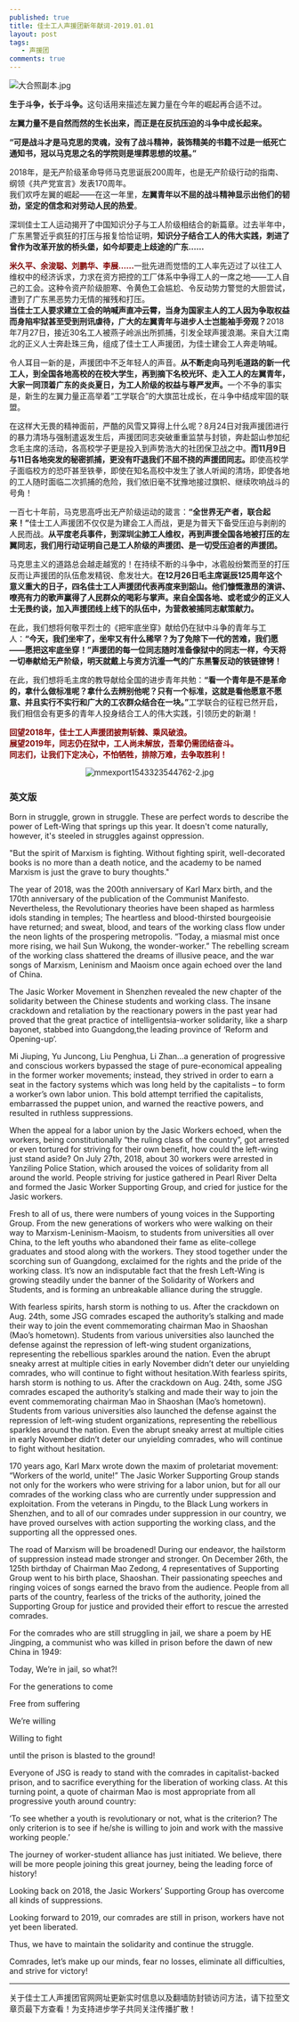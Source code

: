 ```yaml
---
published: true
title: 佳士工人声援团新年献词-2019.01.01
layout: post
tags:
   - 声援团
comments: true
---
```


<img src="https://i.loli.net/2019/01/01/5c2b51b16db53.jpg" alt="大合照副本.jpg" title="大合照副本.jpg" />

<p><strong>生于斗争，长于斗争。</strong>这句话用来描述左翼力量在今年的崛起再合适不过。<br />

<strong>左翼力量不是自然而然的生长出来，而正是在反抗压迫的斗争中成长起来。</strong></p>
<p><strong>“可是战斗才是马克思的灵魂，没有了战斗精神，装饰精美的书籍不过是一纸死亡通知书，冠以马克思之名的学院则是埋葬思想的坟墓。”</strong></p>
<p>2018年，是无产阶级革命导师马克思诞辰200周年，也是无产阶级行动的指南、纲领《共产党宣言》发表170周年。<br />
我们欢呼左翼的崛起——在这一年里，<strong>左翼青年以不屈的战斗精神显示出他们的韧劲，坚定的信念和对劳动人民的热爱</strong>。</p>
<p>深圳佳士工人运动揭开了中国知识分子与工人阶级相结合的新篇章。过去半年中，广东黑警近乎疯狂的打压与报复恰恰证明，<strong>知识分子结合工人的伟大实践，刺进了曾作为改革开放的桥头堡，如今却要走上歧途的广东……</strong></p>
<p><span style="color:#800000;"><strong>米久平、余浚聪、刘鹏华、李展……</strong></span>一批先进而觉悟的工人率先迈过了以往工人维权中的经济诉求，力求在资方把控的工厂体系中争得工人的一席之地——工人自己的工会。这种令资产阶级胆寒、令黄色工会尴尬、令反动势力警觉的大胆尝试，遭到了广东黑恶势力无情的摧残和打压。<br />
<strong>当佳士工人要求建立工会的呐喊声直冲云霄，当身为国家主人的工人因为争取权益而身陷牢狱甚至受到刑讯虐待，广大的左翼青年与进步人士岂能袖手旁观？</strong>2018年7月27日，接近30名工人被燕子岭派出所抓捕，引发全球声援浪潮。来自大江南北的正义人士奔赴珠三角，组成了佳士工人声援团，为佳士建会工人奔走呐喊。</p>
<p>令人耳目一新的是，声援团中不乏年轻人的声音。<strong>从不断走向马列毛道路的新一代工人，到全国各地高校的在校大学生，再到摘下名校光环、走入工人的左翼青年，大家一同顶着广东的炎炎夏日，为工人阶级的权益与尊严发声。</strong>一个不争的事实是，新生的左翼力量正高举着“工学联合”的大旗茁壮成长，在斗争中结成牢固的联盟。</p>
<p>在这样大无畏的精神面前，严酷的风雪又算得上什么呢？8月24日对我声援团进行的暴力清场与强制遣返发生后，声援团同志突破重重监禁与封锁，奔赴韶山参加纪念毛主席的活动，各高校学子更是投入到声势浩大的社团保卫战之中。<strong>而11月9日与11日各地突发的秘密抓捕，更没有吓退我们不屈不挠的声援团同志。</strong>即使高校学子面临校方的恐吓甚至铁拳，即使在知名高校中发生了骇人听闻的清场，即使各地的工人随时面临二次抓捕的危险，我们依旧毫不犹豫地接过旗帜、继续吹响战斗的号角！</p>
<p>一百七十年前，马克思高呼出无产阶级运动的箴言：<strong>“全世界无产者，联合起来！”</strong>佳士工人声援团不仅仅是为建会工人而战，更是为普天下备受压迫与剥削的人民而战。<strong>从平度老兵事件，到深圳尘肺工人维权，再到声援全国各地被打压的左翼同志，我们用行动证明自己是工人阶级的声援团、是一切受压迫者的声援团。</strong></p>
<p>马克思主义的道路总会越走越宽的！在持续不断的斗争中，冰雹般纷繁而至的打压反而让声援团的队伍愈发精锐、愈发壮大。<strong>在12月26日毛主席诞辰125周年这个意义重大的日子，四名佳士工人声援团代表再度来到韶山。他们慷慨激昂的演讲、嘹亮有力的歌声赢得了人民群众的喝彩与掌声。来自全国各地、或老或少的正义人士无畏约谈，加入声援团线上线下的队伍中，为营救被捕同志献策献力。</strong></p>
<p>在此，我们想将何敬平烈士的《把牢底坐穿》献给仍在狱中斗争的青年与工人：<strong>“今天，我们坐牢了，坐牢又有什么稀罕？为了免除下一代的苦难，我们愿——愿把这牢底坐穿！”声援团的每一位同志随时准备像狱中的同志一样，今天将一切奉献给无产阶级，明天就戴上与资方沆瀣一气的广东黑警反动的铁链镣铐！</strong></p>
<p>在此，我们想将毛主席的教导献给全国的进步青年共勉：<strong>“看一个青年是不是革命的，拿什么做标准呢？拿什么去辨别他呢？只有一个标准，这就是看他愿意不愿意、并且实行不实行和广大的工农群众结合在一块。”</strong>工学联合的征程已然开启，我们相信会有更多的青年人投身结合工人的伟大实践，引领历史的新潮！</p>
<p><strong><span style="color:#800000;">回望2018年，佳士工人声援团披荆斩棘、乘风破浪。</span></strong><br />
<strong><span style="color:#800000;">展望2019年，同志仍在狱中，工人尚未解放，吾辈仍需团结奋斗。</span></strong><br />
<strong><span style="color:#800000;">同志们，让我们下定决心，不怕牺牲，排除万难，去争取胜利！</span></strong></p>

<p align="center"><img src="https://i.loli.net/2019/01/01/5c2b51b10fa49.jpg" alt="mmexport1543323544762-2.jpg" title="mmexport1543323544762-2.jpg" /></p>

### 英文版
Born in struggle, grown in struggle. These are perfect words to describe the power of Left-Wing that springs up this year. It doesn't come naturally, however, it's steeled in struggles against oppression.

"But the spirit of Marxism is fighting. Without fighting spirit, well-decorated books is no more than a death notice, and the academy to be named Marxism is just the grave to bury thoughts."

The year of 2018, was the 200th anniversary of Karl Marx birth, and the 170th anniversary of the publication of the Communist Manifesto. Nevertheless, the Revolutionary theories have been shaped as harmless idols standing in temples; The heartless and blood-thirsted bourgeoisie have returned; and sweat, blood, and tears of the working class flow under the neon lights of the prospering metropolis. “Today, a miasmal mist once more rising, we hail Sun Wukong, the wonder-worker.” The rebelling scream of the working class shattered the dreams of illusive peace, and the war songs of Marxism, Leninism and Maoism once again echoed over the land of China.

The Jasic Worker Movement in Shenzhen revealed the new chapter of the solidarity between the Chinese students and working class. The insane crackdown and retaliation by the reactionary powers in the past year had proved that the great practice of intelligentsia-worker solidarity, like a sharp bayonet, stabbed into Guangdong,the leading province of ‘Reform and Opening-up’.

Mi Jiuping, Yu Juncong, Liu Penghua, Li Zhan…a generation of progressive and conscious workers bypassed the stage of pure-economical appealing in the former worker movements; instead, they strived in order to earn a seat in the factory systems which was long held by the capitalists – to form a worker’s own labor union. This bold attempt terrified the capitalists, embarrassed the puppet union, and warned the reactive powers, and resulted in ruthless suppressions.

When the appeal for a labor union by the Jasic Workers echoed, when the workers, being constitutionally “the ruling class of the country”, got arrested or even tortured for striving for their own benefit, how could the left-wing just stand aside? On July 27th, 2018, about 30 workers were arrested in Yanziling Police Station, which aroused the voices of solidarity from all around the world. People striving for justice gathered in Pearl River Delta and formed the Jasic Worker Supporting Group, and cried for justice for the Jasic workers.

Fresh to all of us, there were numbers of young voices in the Supporting Group. From the new generations of workers who were walking on their way to Marxism-Leninism-Maoism, to students from universities all over China, to the left youths who abandoned their fame as elite-college graduates and stood along with the workers. They stood together under the scorching sun of Guangdong, exclaimed for the rights and the pride of the working class. It’s now an indisputable fact that the fresh Left-Wing is growing steadily under the banner of the Solidarity of Workers and Students, and is forming an unbreakable alliance during the struggle.

With fearless spirits, harsh storm is nothing to us. After the crackdown on Aug. 24th, some JSG comrades escaped the authority’s stalking and made their way to join the event commemorating chairman Mao in Shaoshan (Mao’s hometown). Students from various universities also launched the defense against the repression of left-wing student organizations, representing the rebellious sparkles around the nation. Even the abrupt sneaky arrest at multiple cities in early November didn’t deter our unyielding comrades, who will continue to fight without hesitation.With fearless spirits, harsh storm is nothing to us. After the crackdown on Aug. 24th, some JSG comrades escaped the authority’s stalking and made their way to join the event commemorating chairman Mao in Shaoshan (Mao’s hometown). Students from various universities also launched the defense against the repression of left-wing student organizations, representing the rebellious sparkles around the nation. Even the abrupt sneaky arrest at multiple cities in early November didn’t deter our unyielding comrades, who will continue to fight without hesitation.

170 years ago, Karl Marx wrote down the maxim of proletariat movement: “Workers of the world, unite!” The Jasic Worker Supporting Group stands not only for the workers who were striving for a labor union, but for all our comrades of the working class who are currently under suppression and exploitation. From the veterans in Pingdu, to the Black Lung workers in Shenzhen, and to all of our comrades under suppression in our country, we have proved ourselves with action supporting the working class, and the supporting all the oppressed ones.

The road of Marxism will be broadened! During our endeavor, the hailstorm of suppression instead made stronger and stronger. On December 26th, the 125th birthday of Chairman Mao Zedong, 4 representatives of Supporting Group went to his birth place, Shaoshan. Their passionating speeches and ringing voices of songs earned the bravo from the audience. People from all parts of the country, fearless of the tricks of the authority, joined the Supporting Group for justice and provided their effort to rescue the arrested comrades.

For the comrades who are still struggling in jail, we share a poem by HE Jingping, a communist who was killed in prison before the dawn of new China in 1949:

Today,
We’re in jail, so what?!

For the generations to come

Free from suffering

We’re willing

Willing to fight

until the prison is blasted to the ground!

Everyone of JSG is ready to stand with the comrades in capitalist-backed prison, and to sacrifice everything for the liberation of working class. At this turning point, a quote of chairman Mao is most appropriate from all progressive youth around country:

‘To see whether a youth is revolutionary or not, what is the criterion? The only criterion is to see if he/she is willing to join and work with the massive working people.’

The journey of worker-student alliance has just initiated. We believe, there will be more people joining this great journey, being the leading force of history!

Looking back on 2018, the Jasic Workers’ Supporting Group has overcome all kinds of suppressions.

Looking forward to 2019, our comrades are still in prison, workers have not yet been liberated.

Thus, we have to maintain the solidarity and continue the struggle.

Comrades, let’s make up our minds, fear no losses, eliminate all difficulties, and strive for victory!

---
关于佳士工人声援团官网网址更新实时信息以及翻墙防封锁访问方法，请下拉至文章页最下方查看！为支持进步学子共同关注传播扩散！
